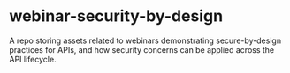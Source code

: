 # webinar-security-by-design
A repo storing assets related to webinars demonstrating secure-by-design practices for APIs, and how security concerns can be applied across the API lifecycle.
